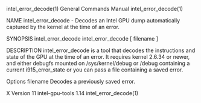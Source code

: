intel_error_decode(1)                                         General Commands Manual                                        intel_error_decode(1)

NAME
       intel_error_decode - Decodes an Intel GPU dump automatically captured by the kernel at the time of an error.

SYNOPSIS
       intel_error_decode
       intel_error_decode [ filename ]

DESCRIPTION
       intel_error_decode  is  a  tool  that  decodes  the instructions and state of the GPU at the time of an error. It requires kernel 2.6.34 or
       newer, and either debugfs mounted on /sys/kernel/debug or /debug containing a current i915_error_state or you can pass a file containing  a
       saved error.

   Options
       filename
              Decodes a previously saved error.

X Version 11                                                   intel-gpu-tools 1.14                                          intel_error_decode(1)
